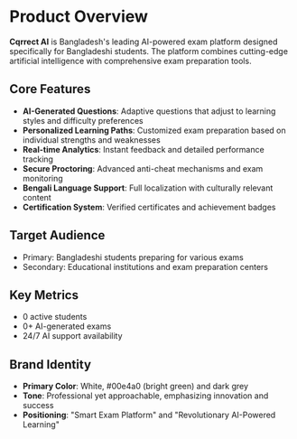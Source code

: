 # Product Overview

**Cqrrect AI** is Bangladesh's leading AI-powered exam platform designed specifically for Bangladeshi students. The platform combines cutting-edge artificial intelligence with comprehensive exam preparation tools.

## Core Features
- **AI-Generated Questions**: Adaptive questions that adjust to learning styles and difficulty preferences
- **Personalized Learning Paths**: Customized exam preparation based on individual strengths and weaknesses
- **Real-time Analytics**: Instant feedback and detailed performance tracking
- **Secure Proctoring**: Advanced anti-cheat mechanisms and exam monitoring
- **Bengali Language Support**: Full localization with culturally relevant content
- **Certification System**: Verified certificates and achievement badges

## Target Audience
- Primary: Bangladeshi students preparing for various exams
- Secondary: Educational institutions and exam preparation centers

## Key Metrics
- 0 active students
- 0+ AI-generated exams
- 24/7 AI support availability

## Brand Identity
- **Primary Color**: White, #00e4a0 (bright green) and dark grey
- **Tone**: Professional yet approachable, emphasizing innovation and success
- **Positioning**: "Smart Exam Platform" and "Revolutionary AI-Powered Learning"